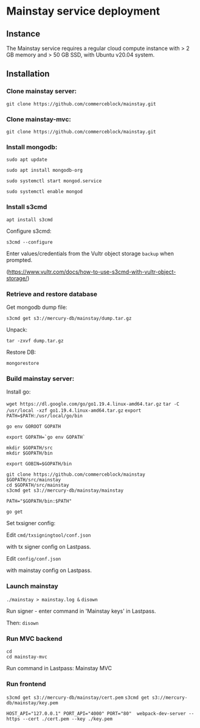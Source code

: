 # Mainstay service deployment

## Instance

The Mainstay service requires a regular cloud compute instance with > 2 GB memory and > 50 GB SSD, with Ubuntu v20.04 system. 

## Installation

### Clone mainstay server:

`git clone https://github.com/commerceblock/mainstay.git`

### Clone mainstay-mvc:

`git clone https://github.com/commerceblock/mainstay.git`

### Install mongodb:

`sudo apt update`

`sudo apt install mongodb-org`

`sudo systemctl start mongod.service`

`sudo systemctl enable mongod`

### Install s3cmd

`apt install s3cmd`

Configure s3cmd:

`s3cmd --configure`

Enter values/credentials from the Vultr object storage `backup` when prompted. 

(https://www.vultr.com/docs/how-to-use-s3cmd-with-vultr-object-storage/)

### Retrieve and restore database

Get mongodb dump file:

`s3cmd get s3://mercury-db/mainstay/dump.tar.gz`

Unpack:

`tar -zxvf dump.tar.gz`

Restore DB:

`mongorestore`

### Build mainstay server:

Install go:

`wget https://dl.google.com/go/go1.19.4.linux-amd64.tar.gz`
`tar -C /usr/local -xzf go1.19.4.linux-amd64.tar.gz`
`export PATH=$PATH:/usr/local/go/bin`

```
go env GOROOT GOPATH

export GOPATH=`go env GOPATH`

mkdir $GOPATH/src
mkdir $GOPATH/bin

export GOBIN=$GOPATH/bin

git clone https://github.com/commerceblock/mainstay $GOPATH/src/mainstay
cd $GOPATH/src/mainstay
s3cmd get s3://mercury-db/mainstay/mainstay

PATH="$GOPATH/bin:$PATH"

go get
```

Set txsigner config:

Edit `cmd/txsigningtool/conf.json`

with tx signer config on Lastpass. 

Edit `config/conf.json`

with mainstay config on Lastpass. 

### Launch mainstay

`./mainstay > mainstay.log &`
`disown`

Run signer - enter command in 'Mainstay keys' in Lastpass. 

Then: `disown`

### Run MVC backend

```
cd
cd mainstay-mvc
```

Run command in Lastpass: Mainstay MVC

### Run frontend

`s3cmd get s3://mercury-db/mainstay/cert.pem`
`s3cmd get s3://mercury-db/mainstay/key.pem`

`HOST_API="127.0.0.1" PORT_API="4000" PORT="80"  webpack-dev-server --https --cert ./cert.pem --key ./key.pem`
